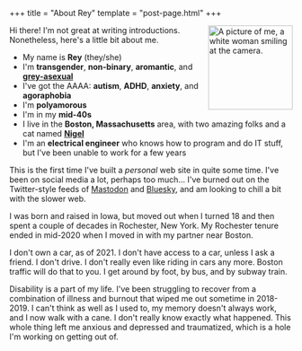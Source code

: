 +++
title = "About Rey"
template = "post-page.html"
+++

<img src="/images/reyselfie.png" alt="A picture of me, a white woman smiling at the camera." title="Me!" width=150 align=right>

Hi there! I'm not great at writing introductions. Nonetheless, here's a little bit about me.

* My name is **Rey** (they/she)
* I'm **transgender**, **non-binary**, **aromantic**, and [**grey-asexual**](https://en.wikipedia.org/wiki/Gray_asexuality)
* I've got the AAAA: **autism**, **ADHD**, **anxiety**, and **agoraphobia**
* I'm **polyamorous**
* I'm in my **mid-40s**
* I live in the **Boston, Massachusetts** area, with two amazing folks and a cat named [**Nigel**](/tags/nigel)
* I'm an **electrical engineer** who knows how to program and do IT stuff, but I've been unable to work for a few years

This is the first time I've built a *personal* web site in quite some time. I've been on social media a lot, perhaps too much... I've burned out on the Twitter-style feeds of [Mastodon](https://joinmastodon.org/) and [Bluesky](https://bsky.app/), and am looking to chill a bit with the slower web.

I was born and raised in Iowa, but moved out when I turned 18 and then spent a couple of decades in Rochester, New York. My Rochester tenure ended in mid-2020 when I moved in with my partner near Boston.

I don't own a car, as of 2021. I don't have access to a car, unless I ask a friend. I don't drive. I don't really even like riding in cars any more. Boston traffic will do that to you. I get around by foot, by bus, and by subway train.

Disability is a part of my life. I've been struggling to recover from a combination of illness and burnout that wiped me out sometime in 2018-2019. I can't think as well as I used to, my memory doesn't always work, and I now walk with a cane. I don't really know exactly what happened. This whole thing left me anxious and depressed and traumatized, which is a hole I'm working on getting out of.
